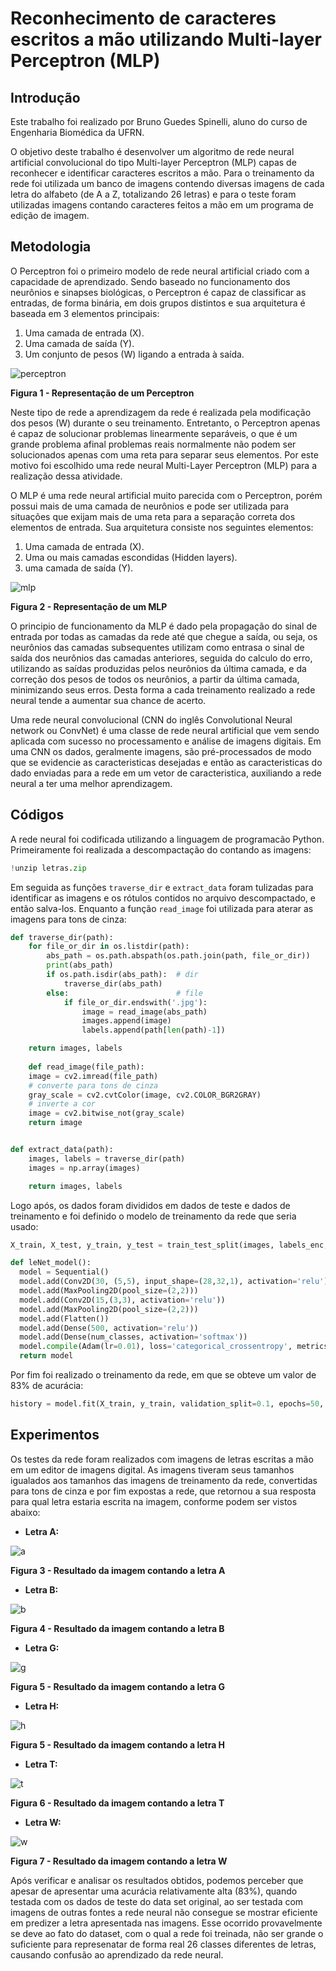 # Reconhecimento de caracteres escritos a mão utilizando Multi-layer Perceptron (MLP)

## Introdução
Este trabalho foi realizado por Bruno Guedes Spinelli, aluno do curso de Engenharia Biomédica da UFRN.

O objetivo deste trabalho é desenvolver um algoritmo de  rede neural artificial convolucional do tipo Multi-layer Perceptron (MLP) capas de reconhecer e identificar caracteres escritos a mão. Para o treinamento da rede foi utilizada um banco de imagens contendo diversas imagens de cada letra do alfabeto (de A a Z, totalizando 26 letras) e para o teste foram utilizadas imagens contando caracteres feitos a mão em um programa de edição de imagem.

## Metodologia

O Perceptron foi o primeiro modelo de rede neural artificial criado com a capacidade de aprendizado. Sendo baseado no funcionamento dos neurônios e sinapses biológicas, o Perceptron é capaz de classificar as entradas, de forma binária, em dois grupos distintos e sua arquitetura é baseada em 3 elementos principais:

1) Uma camada de entrada (X).
2) Uma camada de saída (Y).
3) Um conjunto de pesos (W) ligando a entrada à saída.

![perceptron]

**Figura 1 - Representação de um Perceptron**

Neste tipo de rede a aprendizagem da rede é realizada pela modificação dos pesos (W) durante o seu treinamento. Entretanto, o Perceptron apenas é capaz de solucionar problemas linearmente separáveis, o que é um grande problema afinal problemas reais normalmente não podem ser solucionados apenas com uma reta para separar seus elementos. Por este motivo foi escolhido uma rede neural Multi-Layer Perceptron (MLP) para a realização dessa atividade.

O MLP é uma rede neural artificial muito parecida com o Perceptron, porém possui mais de uma camada de neurônios e pode ser utilizada para situações que exijam mais de uma reta para a separação correta dos elementos de entrada. Sua arquitetura consiste nos seguintes elementos:

1) Uma camada de entrada (X).
2) Uma ou mais camadas escondidas (Hidden layers).
3) uma camada de saída (Y).

![mlp]

**Figura 2 - Representação de um MLP**

O principio de funcionamento da MLP é dado pela propagação do sinal de entrada por todas as camadas da rede até que chegue a saída, ou seja, os neurônios das camadas subsequentes utilizam como entrasa o sinal de saída dos neurônios das camadas anteriores, seguida do calculo do erro, utilizando as saídas produzidas pelos neurônios da última camada, e da correção dos pesos de todos os neurônios, a partir da última camada, minimizando seus erros. Desta forma a cada treinamento realizado a rede neural tende a aumentar sua chance de acerto.

Uma rede neural convolucional (CNN do inglês Convolutional Neural network ou ConvNet) é uma classe de rede neural artificial que vem sendo aplicada com sucesso no processamento e análise de imagens digitais. Em uma CNN os dados, geralmente imagens, são pré-processados de modo que se evidencie as caracteristicas desejadas e então as caracteristicas do dado enviadas para a rede em um vetor de caracteristica, auxiliando a rede neural a ter uma melhor aprendizagem.

## Códigos 

A rede neural foi codificada utilizando a linguagem de programacão Python. Primeiramente foi realizada a descompactação do contando as imagens:

```py
!unzip letras.zip
```

Em seguida as funções ```traverse_dir``` e ```extract_data```  foram tulizadas para identificar as imagens e os rótulos contidos no arquivo descompactado, e então salva-los. Enquanto a função ```read_image``` foi utilizada para aterar as imagens para tons de cinza:

```py
def traverse_dir(path):
    for file_or_dir in os.listdir(path):
        abs_path = os.path.abspath(os.path.join(path, file_or_dir))
        print(abs_path)
        if os.path.isdir(abs_path):  # dir
            traverse_dir(abs_path)
        else:                        # file
            if file_or_dir.endswith('.jpg'):
                image = read_image(abs_path)
                images.append(image)
                labels.append(path[len(path)-1])

    return images, labels
    
    def read_image(file_path):
    image = cv2.imread(file_path)
    # converte para tons de cinza 
    gray_scale = cv2.cvtColor(image, cv2.COLOR_BGR2GRAY)
    # inverte a cor 
    image = cv2.bitwise_not(gray_scale) 
    return image


def extract_data(path):
    images, labels = traverse_dir(path)
    images = np.array(images)

    return images, labels
```

Logo após, os dados foram divididos em dados de teste e dados de treinamento e foi definido o modelo de treinamento da rede que seria usado:

```py
X_train, X_test, y_train, y_test = train_test_split(images, labels_enc, test_size=0.3, random_state=1)

def leNet_model():
  model = Sequential()
  model.add(Conv2D(30, (5,5), input_shape=(28,32,1), activation='relu'))
  model.add(MaxPooling2D(pool_size=(2,2)))
  model.add(Conv2D(15,(3,3), activation='relu'))
  model.add(MaxPooling2D(pool_size=(2,2)))
  model.add(Flatten())
  model.add(Dense(500, activation='relu'))
  model.add(Dense(num_classes, activation='softmax'))
  model.compile(Adam(lr=0.01), loss='categorical_crossentropy', metrics=['accuracy'])
  return model
```
Por fim foi realizado o treinamento da rede, em que se obteve um valor de 83% de acurácia:

```py
history = model.fit(X_train, y_train, validation_split=0.1, epochs=50, batch_size = 150, verbose = 1, shuffle = 1)
```

## Experimentos

Os testes da rede foram realizados com imagens de letras escritas a mão em um editor de imagens digital. As imagens tiveram seus tamanhos igualados aos tamanhos das imagens de treinamento da rede, convertidas para tons de cinza e por fim expostas a rede, que retornou a sua resposta para qual letra estaria escrita na imagem, conforme podem ser vistos abaixo:

* **Letra A:**

![a]

**Figura 3 - Resultado da imagem contando a letra A**

* **Letra B:**

![b]

**Figura 4 - Resultado da imagem contando a letra B**

* **Letra G:**

![g]

**Figura 5 - Resultado da imagem contando a letra G**

* **Letra H:**

![h]

**Figura 5 - Resultado da imagem contando a letra H**

* **Letra T:**

![t]

**Figura 6 - Resultado da imagem contando a letra T**

* **Letra W:**

![w]

**Figura 7 - Resultado da imagem contando a letra W**

Após verificar e analisar os resultados obtidos, podemos perceber que apesar de apresentar uma acurácia relativamente alta (83%), quando testada com os dados de teste do data set original, ao ser testada com imagens de outras fontes a rede neural não consegue se mostrar eficiente em predizer a letra apresentada nas imagens. Esse ocorrido provavelmente se deve ao fato do dataset, com o qual a rede foi treinada, não ser grande o suficiente para represenatar de forma real 26 classes diferentes de letras, causando confusão ao aprendizado da rede neural.

<!-- Links -->

[perceptron]: https://upload.wikimedia.org/wikipedia/commons/thumb/b/b4/Sadssa.png/469px-Sadssa.png
[mlp]: https://1.bp.blogspot.com/-Xal8aZ5MDL8/WlJm8dh1J9I/AAAAAAAAAo4/uCj6tt4T3T0HHUY4uexNuq2BXTUwcChqACLcBGAs/s1600/Multilayer-Perceptron.jpg
[a]: https://github.com/brunospinelli/ECT-TAI1/blob/master/imagens/resA.png
[b]: https://github.com/brunospinelli/ECT-TAI1/blob/master/imagens/resB.png
[g]: https://github.com/brunospinelli/ECT-TAI1/blob/master/imagens/resG.png
[h]: https://github.com/brunospinelli/ECT-TAI1/blob/master/imagens/resH.png
[t]: https://github.com/brunospinelli/ECT-TAI1/blob/master/imagens/resT.png
[w]: https://github.com/brunospinelli/ECT-TAI1/blob/master/imagens/resW.png
